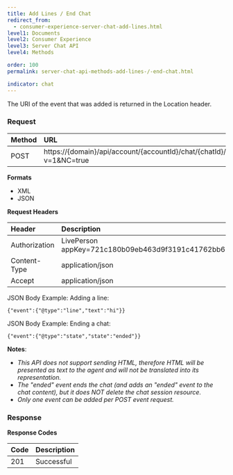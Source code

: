 ```yaml
---
title: Add Lines / End Chat
redirect_from:
  - consumer-experience-server-chat-add-lines.html
level1: Documents
level2: Consumer Experience
level3: Server Chat API
level4: Methods

order: 100
permalink: server-chat-api-methods-add-lines-/-end-chat.html

indicator: chat
---
```



The URI of the event that was added is returned in the Location header.

### Request 

| Method | URL |
| :--- | :--- |
| POST | https://{domain}/api/account/{accountId}/chat/{chatId}/events?v=1&NC=true |

**Formats**

- XML
- JSON

**Request Headers**

| Header | Description |
| :--- | :--- |
| Authorization | LivePerson appKey=721c180b09eb463d9f3191c41762bb68 |
| Content-Type | application/json |
| Accept | application/json |

JSON Body Example: Adding a line:

    {"event":{"@type":"line","text":"hi"}}

JSON Body Example: Ending a chat:

    {"event":{"@type":"state","state":"ended"}}

**Notes**:

- *This API does not support sending HTML, therefore HTML will be presented as text to the agent and will not be translated into its representation.*
- *The "ended" event ends the chat (and adds an "ended" event to the chat content), but it does NOT delete the chat session resource.*
- *Only one event can be added per POST event request.*

### Response

**Response Codes**

| Code | Description |
| :--- | :--- |
| 201 | Successful |
